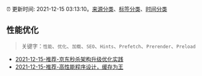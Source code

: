 :alarm_clock: 更新时间: 2021-12-15 03:13:10。[来源分类](../README.md)、[标签分类](../TAGS.md)、[时间分类](../TIMELINE.md)

## 性能优化


> 关键字：`性能`、`优化`、`加载`、`SEO`、`Hints`、`Prefetch`、`Prerender`、`Preload`



- [2021-12-15-推荐-京东秒杀架构升级优化实践](https://toutiao.io/k/4cxy94p) 
- [2021-12-15-推荐-高性能程序设计，缓存为王](https://toutiao.io/k/a9j7y4a) 